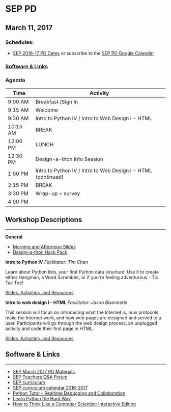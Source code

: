 # SEP PD
## March 11, 2017

### Schedules:
* [SEP 2016-17 PD Dates](https://drive.google.com/open?id=1scIhCYFxiCcKbgI1CG4HbLP8kZ7sSzzJVxxi3erTzkc) or subscribe to the [SEP PD Google Calendar](https://calendar.google.com/calendar/embed?src=strongschools.nyc_p8ub77g79n2k4f4ufi238pjh6k%40group.calendar.google.com&ctz=America/New_York) 

### [Software & Links](#links)

### Agenda

|Time | Activity |
| ----| ---------|
9:00 AM |Breakfast /Sign In
9:15 AM |Welcome
9:30 AM |Intro to Python IV / Intro to Web Design I - HTML
10:15 AM |BREAK
 12:00 PM |LUNCH
12:30 PM |Design-a-thon Info Session
1:00 PM |Intro to Python IV / Intro to Web Design I - HTML (continued)
2:15 PM |BREAK
3:30 PM |Wrap-up + survey
4:00 PM |

## Workshop Descriptions
***
**General**

* [Morning and Afternoon Slides](https://drive.google.com/drive/folders/0B3omYkYPfQ0ybFpJa2Rpa3lrWXc?usp=sharing)
* [Design-a-thon Hack Pack](https://drive.google.com/drive/folders/0B2e4AYYgjNCEZ0psR3Z0XzlCdlk?usp=sharing)

**Intro to Python IV**
*Facilitator: Tim Chen*

Learn about Python lists, your first Python data structure!  Use it to create either Hangman, a Word Scrambler, or if you're feeling adventurous - Tic Tac Toe!

[Slides, Activities, and Resources](https://drive.google.com/drive/folders/0B3omYkYPfQ0yS2thQXhWdU5RYkk?usp=sharing)

**Intro to web design I - HTML**
*Facilitator: Jason Bisonnette*

This session will focus on introducing what the Internet is, how protocols make the Internet work, and how web pages are designed and served to a user. Participants will go through the web design process, an unplugged activity and code their first page in HTML. 

[Slides, Activities, and Resources](https://drive.google.com/drive/folders/0B3omYkYPfQ0yUUlLRVJmWmtnRDA?usp=sharing)

## <a name="links">Software & Links</a>
***
* [SEP March 2017 PD Materials](https://drive.google.com/drive/folders/0B3omYkYPfQ0yUllpcWMzMWZxczQ?usp=sharing)
* [SEP Teachers Q&A Forum](http://tinyurl.com/septeachers)
* [SEP curriculum](https://drive.google.com/open?id=0B8D2ft9M8qQCamQwZGpJMEU2TEk)
* [SEP curriculum calendar 2016-2017](https://docs.google.com/a/strongschools.nyc/document/d/10a8UPH6-v-aoAXGVo1c68VapsTHkJXgzROd6vStX6ZU/edit?usp=sharing)
* [Python Tutor - Realtime Debugging and Collaboration](http://pythontutor.com/)
* [Learn Python the Hard Way](https://learnpythonthehardway.org/book/)
* [How to Think Like a Computer Scientist: Interactive Edition](http://interactivepython.org/courselib/static/thinkcspy/index.html)
